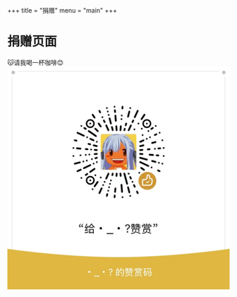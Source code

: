 +++
title = "捐赠"
menu = "main"
+++

# 捐赠页面

😽请我喝一杯咖啡😊
![image.jpg](https://raw.githubusercontent.com/zzz-k-k/picture/main/fbad904f2d12f2233d73c2e6bdd4f96.jpg)
